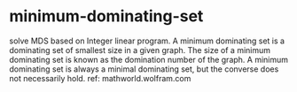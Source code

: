 # minimum-dominating-set
solve MDS based on Integer linear program.
A minimum dominating set is a dominating set of smallest size in a given graph. The size of a minimum dominating set is known as the domination number of the graph.
A minimum dominating set is always a minimal dominating set, but the converse does not necessarily hold.
ref: mathworld.wolfram.com
